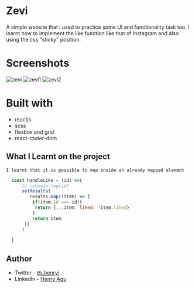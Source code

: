 # Zevi

A simple website that i used to practice some UI and functionality task too. I learnt how to implement the like function like that of Instagram and also using the css "sticky" position.

# Screenshots
![zevi](https://user-images.githubusercontent.com/74037448/233491107-e710cef4-ea63-4830-8ddc-91ac8b3bed93.PNG)
![zevi1](https://user-images.githubusercontent.com/74037448/233491125-a09b7d56-776d-451f-9c8f-6195f12f9593.PNG)
![zevi2](https://user-images.githubusercontent.com/74037448/233491136-751a3b05-88e6-44aa-bbfd-b84c0b24be9f.PNG)


# Built with
- reactjs
- scss
- flexbox and grid
- react-router-dom

## What I Learnt on the project

    I learnt that it is possible to map inside an already mapped element

```js
  const handleLike = (id) =>{
      // console.log(id)
      setResults(
         results.map((item) => {
          if(item.id === id){
           return {...item, liked: !item.liked}
          }
          return item
       })
      )
      
  }
```

## Author

- Twitter - [@\_henryi](https://www.twitter.com/_henryi)
- LinkedIn - [Henry Agu](https://www.linkedin.com/in/agu-henry-871a981b0)
